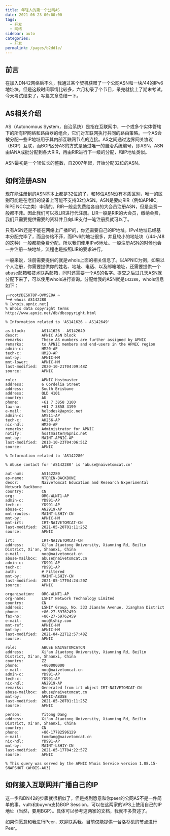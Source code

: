 ```yaml
---
title: 年轻人的第一个公网AS
date: 2021-06-23 00:00:00
tags: 
  - 开发
  - 网络
sidebar: auto
categories: 
  - 开发
permalink: /pages/b2dd1e/
---
```


## 前言

在加入DN42网络后不久，我通过某个契机获赠了一个公网ASN和一块/44的IPv6地址块。但是这段时间事情比较多，六月初录了个节目，录完就接上了期末考试。今天考试结束了，写篇文章总结一下。

## AS相关介绍

AS（Autonomous System，自治系统）是指在互联网中，一个或多个实体管辖下的所有IP网络和路由器的组合，它们对互联网执行共同的路由策略。一个AS会被分配一些IP地址用于其内部互联网节点的连接。AS之间通过边界网关协议（BGP）互联，而BGP区分AS的方式是通过唯一的自治系统编号，即ASN。ASN由IANA成批分配到各大RIR，再由RIR进行下一级的分配，和IP地址类似。

ASN最初是一个16位长的整数，自2007年起，开始分配32位的ASN。

## 如何注册ASN

现在能注册到的ASN基本上都是32位的了，和16位ASN没有本质区别，唯一的区别可能是在老旧的设备上可能不支持32位ASN。ASN是要向RIR（例如APNIC, RIPE NCC之类）申请的。RIR一般会免费给各自的大会员注册ASN，但是会费一般都不菲。因此我们可以找LIR进行代注册。LIR一般是RIR的大会员，缴纳会费，我们只需要提供需要的资料并且向LIR支付一笔注册费就可以了。

只有ASN还是不能在网络上广播IP的，你还需要自己的IP地址。IPv4地址已经基本分配完毕了，而且价格不菲，而IPv6的地址很多，并且较小的地址块（/44-/48的这种）一般都能免费分配，所以我们使用IPv6地址。一般注册ASN的时候也会一并注册一块地址，流程也是按照LIR的要求进行。

一般来说，注册需要提供的就是whois上面的相关信息了。以APNIC为例，如果以个人注册，你需要提供你的姓名、地址、电话、以及邮箱地址，还需要提供一个abuse邮箱和技术联系邮箱，同时还需要一个AS的名字。提交之后过几天ASN就分配下来了，可以使用whois进行查询。分配给我的ASN就是`142280`，whois信息如下：

```
╭─root@DESKTOP-OVMSE0A ~
╰─# whois AS142280
% [whois.apnic.net]
% Whois data copyright terms    http://www.apnic.net/db/dbcopyright.html

% Information related to 'AS141626 - AS142649'

as-block:       AS141626 - AS142649
descr:          APNIC ASN block
remarks:        These AS numbers are further assigned by APNIC
remarks:        to APNIC members and end-users in the APNIC region
admin-c:        HM20-AP
tech-c:         HM20-AP
mnt-by:         APNIC-HM
mnt-lower:      APNIC-HM
last-modified:  2020-10-21T04:09:48Z
source:         APNIC

role:           APNIC Hostmaster
address:        6 Cordelia Street
address:        South Brisbane
address:        QLD 4101
country:        AU
phone:          +61 7 3858 3100
fax-no:         +61 7 3858 3199
e-mail:         helpdesk@apnic.net
admin-c:        AMS11-AP
tech-c:         AH256-AP
nic-hdl:        HM20-AP
remarks:        Administrator for APNIC
notify:         hostmaster@apnic.net
mnt-by:         MAINT-APNIC-AP
last-modified:  2013-10-23T04:06:51Z
source:         APNIC

% Information related to 'AS142280'

% Abuse contact for 'AS142280' is 'abuse@naivetomcat.cn'

aut-num:        AS142280
as-name:        NTEREN-BACKBONE
descr:          NaiveTomcat Education and Research Experimental Network Backbone
country:        CN
org:            ORG-WLNT1-AP
admin-c:        YD991-AP
tech-c:         YD991-AP
abuse-c:        AN2919-AP
mnt-routes:     MAINT-LSHIY-CN
mnt-by:         APNIC-HM
mnt-irt:        IRT-NAIVETOMCAT-CN
last-modified:  2021-05-20T01:11:25Z
source:         APNIC

irt:            IRT-NAIVETOMCAT-CN
address:        Xi'an Jiaotong University, Xianning Rd, Beilin District, Xi'an, Shaanxi, China
e-mail:         noc@naivetomcat.cn
abuse-mailbox:  abuse@naivetomcat.cn
admin-c:        YD991-AP
tech-c:         YD991-AP
auth:           # Filtered
mnt-by:         MAINT-LSHIY-CN
last-modified:  2021-05-17T04:24:20Z
source:         APNIC

organisation:   ORG-WLNT1-AP
org-name:       LSHIY Network Technology Limited
country:        CN
address:        LSHIY Group, No. 333 Jianshe Avenue, Jianghan District
phone:          +86-27-59762459
fax-no:         +86-27-59762459
e-mail:         noc@lshiy.com
mnt-ref:        APNIC-HM
mnt-by:         APNIC-HM
last-modified:  2021-04-22T12:57:48Z
source:         APNIC

role:           ABUSE NAIVETOMCATCN
address:        Xi'an Jiaotong University, Xianning Rd, Beilin District, Xi'an, Shaanxi, China
country:        ZZ
phone:          +000000000
e-mail:         noc@naivetomcat.cn
admin-c:        YD991-AP
tech-c:         YD991-AP
nic-hdl:        AN2919-AP
remarks:        Generated from irt object IRT-NAIVETOMCAT-CN
abuse-mailbox:  abuse@naivetomcat.cn
mnt-by:         APNIC-ABUSE
last-modified:  2021-05-20T01:11:25Z
source:         APNIC

person:         Yitong Dang
address:        Xi'an Jiaotong University, Xianning Rd, Beilin District, Xi'an, Shaanxi, China
country:        CN
phone:          +86-17782596129
e-mail:         tomdang@naivetomcat.cn
nic-hdl:        YD991-AP
mnt-by:         MAINT-LSHIY-CN
last-modified:  2021-05-17T04:22:57Z
source:         APNIC

% This query was served by the APNIC Whois Service version 1.88.15-SNAPSHOT (WHOIS-AU3)
```

## 如何接入互联网并广播自己的IP

这一步和DN42的步骤就很相似了，但是找到愿意和你peer的公网AS不是一件简单的事。vultr和buyvm支持BGP Session，可以在这两家的VPS上使用自己的IP地址（当然，要用BGP）。具体可以参考这两家的文档，我就不多赘述了。

如果你愿意和我进行Peer，欢迎联系我。目前仅能提供一台洛杉矶的节点进行Peer。
